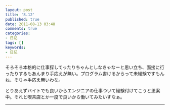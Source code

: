 ```yaml
---
layout: post
title: '8.12'
published: true
date: 2011-08-13 03:48
comments: true
categories:
- 日記
tags: []
keywords:
- 日記
---
```

そろそろ本格的に仕事探してったりちゃんとしなきゃなーと思い立ち、面接に行ったりするもあんまり手応えが無い。プログラム書けるからって未経験ですもんね、そりゃ手応え無いわな。

とりあえずバイトでも良いからエンジニアの仕事ついて経験付けてこうと思案中。それと喫茶店とか一度で良いから働いてみたいすなぁ。

---

